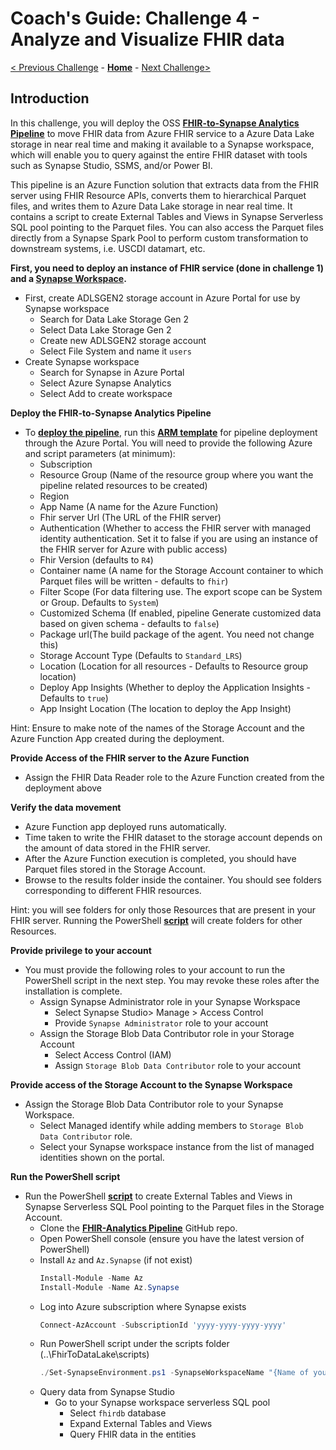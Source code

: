 # Coach's Guide: Challenge 4 - Analyze and Visualize FHIR data

[< Previous Challenge](./Solution03.md) - **[Home](../readme.md)** - [Next Challenge>](./Solution05.md)

## Introduction

In this challenge, you will deploy the OSS **[FHIR-to-Synapse Analytics Pipeline](https://github.com/microsoft/FHIR-Analytics-Pipelines/blob/main/FhirToDataLake/docs/Deployment.md)** to move FHIR data from Azure FHIR service to a Azure Data Lake storage in near real time and making it available to a Synapse workspace, which will enable you to query against the entire FHIR dataset with tools such as Synapse Studio, SSMS, and/or Power BI.

This pipeline is an Azure Function solution that extracts data from the FHIR server using FHIR Resource APIs, converts them to hierarchical Parquet files, and writes them to Azure Data Lake storage in near real time. It contains a script to create External Tables and Views in Synapse Serverless SQL pool pointing to the Parquet files.  You can also access the Parquet files directly from a Synapse Spark Pool to perform custom transformation to downstream systems, i.e. USCDI datamart, etc.

**First, you need to deploy an instance of FHIR service (done in challenge 1) and a **[Synapse Workspace](https://docs.microsoft.com/en-us/azure/synapse-analytics/quickstart-create-workspace)**.**
- First, create ADLSGEN2 storage account in Azure Portal for use by Synapse workspace
    - Search for Data Lake Storage Gen 2
    - Select Data Lake Storage Gen 2
    - Create new ADLSGEN2 storage account
    - Select File System and name it `users` 
- Create Synapse workspace
    - Search for Synapse in Azure Portal
    - Select Azure Synapse Analytics
    - Select Add to create workspace

**Deploy the FHIR-to-Synapse Analytics Pipeline**
- To **[deploy the pipeline](https://github.com/microsoft/FHIR-Analytics-Pipelines/blob/main/FhirToDataLake/docs/Deployment.md#1-deploy-the-pipeline)**, run this **[ARM template](https://portal.azure.com/#create/Microsoft.Template/uri/https%3A%2F%2Fraw.githubusercontent.com%2FMicrosoft%2FFHIR-Analytics-Pipelines%2Fmain%2FFhirToDataLake%2Fdeploy%2Ftemplates%2FFhirSynapsePipelineTemplate.json)** for pipeline deployment through the Azure Portal.  You will need to provide the following Azure and script parameters (at minimum):    
    - Subscription
    - Resource Group (Name of the resource group where you want the pipeline related resources to be created)
    - Region
    - App Name (A name for the Azure Function)
    - Fhir server Url (The URL of the FHIR server)
    - Authentication (Whether to access the FHIR server with managed identity authentication. Set it to false if you are using an instance of the FHIR server for Azure with public access)
    - Fhir Version (defaults to `R4`)
    - Container name (A name for the Storage Account container to which Parquet files will be written - defaults to `fhir`)
    - Filter Scope (For data filtering use. The export scope can be System or Group. Defaults to `System`)
    - Customized Schema (If enabled, pipeline Generate customized data based on given schema - defaults to `false`)
    - Package url(The build package of the agent. You need not change this)
    - Storage Account Type (Defaults to `Standard_LRS`)
    - Location (Location for all resources - Defaults to Resource group location)
    - Deploy App Insights (Whether to deploy the Application Insights - Defaults to `true`)
    - App Insight Location (The location to deploy the App Insight)

Hint: Ensure to make note of the names of the Storage Account and the Azure Function App created during the deployment.

**Provide Access of the FHIR server to the Azure Function**
- Assign the FHIR Data Reader role to the Azure Function created from the deployment above

**Verify the data movement**
- Azure Function app deployed runs automatically. 
- Time taken to write the FHIR dataset to the storage account depends on the amount of data stored in the FHIR server. 
- After the Azure Function execution is completed, you should have Parquet files stored in the Storage Account. 
- Browse to the results folder inside the container. You should see folders corresponding to different FHIR resources. 

Hint: you will see folders for only those Resources that are present in your FHIR server. Running the PowerShell **[script](https://github.com/microsoft/FHIR-Analytics-Pipelines/blob/main/FhirToDataLake/scripts/Set-SynapseEnvironment.ps1)** will create folders for other Resources.

**Provide privilege to your account**
- You must provide the following roles to your account to run the PowerShell script in the next step. You may revoke these roles after the installation is complete.
    - Assign Synapse Administrator role in your Synapse Workspace
        - Select Synapse Studio> Manage > Access Control
        - Provide `Synapse Administrator` role to your account
    - Assign the Storage Blob Data Contributor role in your Storage Account
        - Select Access Control (IAM) 
        - Assign `Storage Blob Data Contributor` role to your account

**Provide access of the Storage Account to the Synapse Workspace**
- Assign the Storage Blob Data Contributor role to your Synapse Workspace.
    - Select Managed identify while adding members to `Storage Blob Data Contributor` role. 
    - Select your Synapse workspace instance from the list of managed identities shown on the portal.
    
**Run the PowerShell script**
- Run the PowerShell **[script](https://github.com/microsoft/FHIR-Analytics-Pipelines/blob/main/FhirToDataLake/scripts/Set-SynapseEnvironment.ps1)** to create External Tables and Views in Synapse Serverless SQL Pool pointing to the Parquet files in the Storage Account.
    - Clone the **[FHIR-Analytics Pipeline](https://github.com/microsoft/FHIR-Analytics-Pipelines)** GitHub repo.
    - Open PowerShell console (ensure you have the latest version of PowerShell)
    - Install `Az` and `Az.Synapse` (if not exist)
        ```PowerShell
        Install-Module -Name Az
        Install-Module -Name Az.Synapse
        ```
    - Log into Azure subscription where Synapse exists
        ```PowerShell
        Connect-AzAccount -SubscriptionId 'yyyy-yyyy-yyyy-yyyy'
        ```
    - Run PowerShell script under the scripts folder (..\FhirToDataLake\scripts)
        ```PowerShell
        ./Set-SynapseEnvironment.ps1 -SynapseWorkspaceName "{Name of your Synapse workspace instance}" -StorageName "{Name of your storage account where Parquet files are written}".
        ```
    - Query data from Synapse Studio
        - Go to your Synapse workspace serverless SQL pool
            - Select `fhirdb` database
            - Expand External Tables and Views
            - Query FHIR data in the entities
